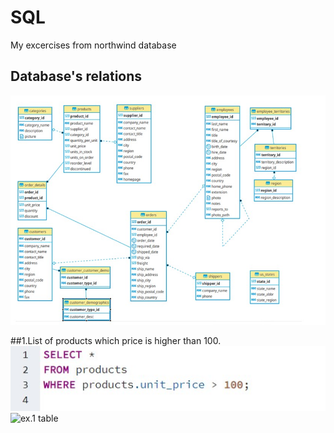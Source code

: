 # SQL

My excercises from northwind database

## Database's relations

![relations](relations.jpg)

##1.List of products which price is higher than 100.
![ex.1 code](ex1.code.jpg)
![ex.1 table](ex.1.table.jpg)
